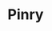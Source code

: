 ---
codehost: https://github.com/pinry/pinry
logohandle: getpinry
sort: pinry
title: Pinry
website: https://docs.getpinry.com/
---